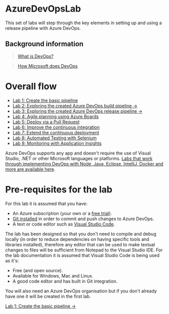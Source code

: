 # AzureDevOpsLab

This set of labs will step through the key elements in setting up and using a release pipeline with Azure DevOps.

## Background information

>[What is DevOps?](https://www.visualstudio.com/learn/what-is-devops/)

>[How Microsoft does DevOps](https://www.visualstudio.com/learn/devops-at-microsoft/)

# Overall flow

- [Lab 1: Create the basic pipeline](https://github.com/gidavies/AzureDevOpsLab/blob/master/AzureDevOpsLab1.md)
- [Lab 2: Exploring the created Azure DevOps build pipeline ->](https://github.com/gidavies/AzureDevOpsLab/blob/master/AzureDevOpsLab2.md)
- [Lab 3: Exploring the created Azure DevOps release pipeline ->](https://github.com/gidavies/AzureDevOpsLab/blob/master/AzureDevOpsLab3.md)
- [Lab 4: Agile planning using Azure Boards](https://github.com/gidavies/AzureDevOpsLab/blob/master/AzureDevOpsLab2.md)
- [Lab 5: Deploy via a Pull Request](https://github.com/gidavies/AzureDevOpsLab/blob/master/AzureDevOpsLab3.md)
- [Lab 6: Improve the continuous integration](https://github.com/gidavies/AzureDevOpsLab/blob/master/AzureDevOpsLab4.md)
- [Lab 7: Extend the continuous deployment](https://github.com/gidavies/AzureDevOpsLab/blob/master/AzureDevOpsLab5.md)
- [Lab 8: Automated Testing with Selenium](https://github.com/gidavies/AzureDevOpsLab/blob/master/AzureDevOpsLab6.md)
- [Lab 9: Monitoring with Application Insights](https://github.com/gidavies/AzureDevOpsLab/blob/master/AzureDevOpsLab7.md)

Azure DevOps supports any app and doesn't require the use of Visual Studio, .NET or other Microsoft languages or platforms. [Labs that work through implementing DevOps with Node, Java, Eclipse, IntelliJ, Docker and more are available here](https://www.azuredevopslabs.com/).

# Pre-requisites for the lab

For this lab it is assumed that you have:
- An Azure subscription (your own or a [free trial](https://azure.microsoft.com/en-us/free/)).
- [Git installed](https://git-scm.com/) in order to commit and push changes to Azure DevOps.
- A text or code editor such as [Visual Studio Code](https://code.visualstudio.com/). 

The lab has been designed so that you don't need to compile and debug locally (in order to reduce dependencies on having specific tools and libraries installed), therefore any editor that can be used to make textual changes to files will be sufficient from Notepad to the Visual Studio IDE. For the lab documentation it is assumed that Visual Studio Code is being used as it's:

- Free (and open source).
- Available for Windows, Mac and Linux.
- A good code editor and has built in Git integration.

You will also need an Azure DevOps organisation but if you don't already have one it will be created in the first lab.

[Lab 1: Create the basic pipeline ->](https://github.com/gidavies/AzureDevOpsLab/blob/master/AzureDevOpsLab1.md)
